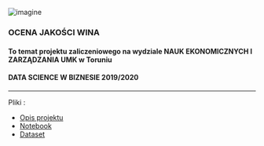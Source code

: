 ![imagine](https://user-images.githubusercontent.com/60618594/236550950-c04d6198-fa7e-47b9-8fe5-e2eda0b8fb75.png)

### OCENA JAKOŚCI WINA 

#### To temat projektu zaliczeniowego na wydziale NAUK EKONOMICZNYCH I ZARZĄDZANIA UMK w Toruniu 

#### DATA SCIENCE W BIZNESIE 2019/2020
---

Pliki :
* [Opis projektu](https://github.com/lukasmarch/Wines/blob/main/Projekt_Ocena_jako%C2%98ci_wina.pdf)
* [Notebook](https://github.com/lukasmarch/Wines/tree/main/notebook)
* [Dataset](https://github.com/lukasmarch/Wines/tree/main/dataset)



